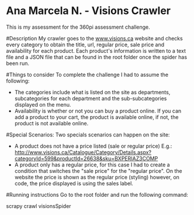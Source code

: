 # Ana Marcela N. - Visions Crawler
This is my assessment for the 360pi assessment challenge.

#Description
My crawler goes to the www.visions.ca website and checks every category to obtain the title, url, regular price, sale price and availability for each product. Each product's information is written to a text file and a JSON file that can be found in the root folder once the spider has been run.

#Things to consider
To complete the challenge I had to assume the following:
* The categories include what is listed on the site as departments, subcategories for each department and the sub-subcategories displayed on the menu.
* Availability is whether or not you can buy a product online. If you can add a product to your cart, the product is available online, if not, the product is not available online.

#Special Scenarios:
Two specials scenarios can happen on the site:
* A product does not have a price listed (sale or regular price)
E.g.: http://www.visions.ca/Catalogue/Category/Details.aspx?categoryId=599&productId=26638&sku=BXPERIAZ3COMP
* A product only has a regular price, for this case I had to create a condition that switches the "sale price" for the "regular price". On the website the price is shown as the regular price (styling) however, on code, the price displayed is using the sales label.

#Running instructions
Go to the root folder and run the following command:

scrapy crawl visionsSpider
